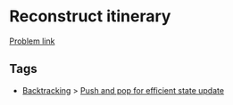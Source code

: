 # Reconstruct itinerary

[Problem link](https://leetcode.com/problems/reconstruct-itinerary)

## Tags

* [Backtracking](/README.md#Backtracking) > [Push and pop for efficient state update](/README.md#Backtracking-Push_and_pop_for_efficient_state_update)
